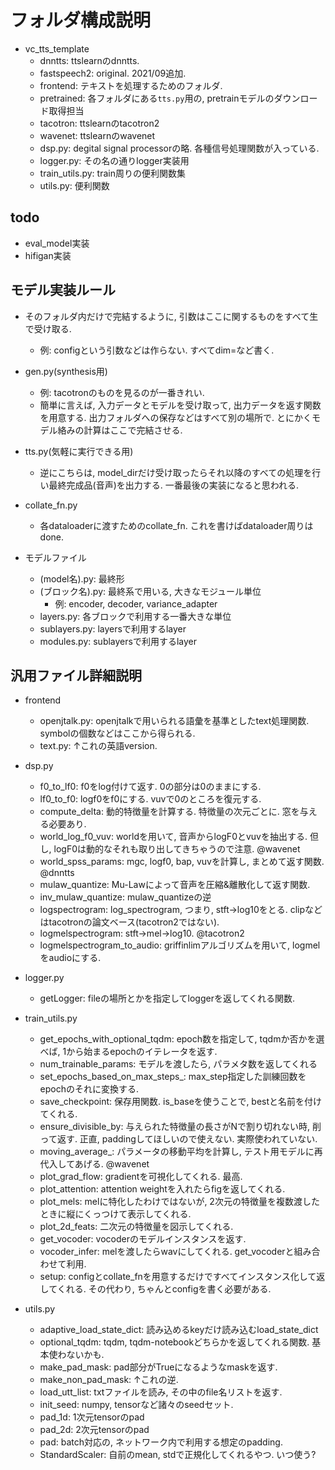 # フォルダ構成説明

- vc_tts_template
    - dnntts: ttslearnのdnntts.
    - fastspeech2: original. 2021/09追加.
    - frontend: テキストを処理するためのフォルダ.
    - pretrained:
        各フォルダにある`tts.py`用の, pretrainモデルのダウンロード取得担当
    - tacotron: ttslearnのtacotron2
    - wavenet: ttslearnのwavenet
    - dsp.py:
        degital signal processorの略. 各種信号処理関数が入っている.
    - logger.py:
        その名の通りlogger実装用
    - train_utils.py:
        train周りの便利関数集
    - utils.py:
        便利関数

## todo
- eval_model実装
- hifigan実装

## モデル実装ルール
- そのフォルダ内だけで完結するように, 引数はここに関するものをすべて生で受け取る.
    - 例: configという引数などは作らない. すべてdim=など書く.

- gen.py(synthesis用)
    - 例: tacotronのものを見るのが一番きれい.
    - 簡単に言えば, 入力データとモデルを受け取って, 出力データを返す関数を用意する. 出力フォルダへの保存などはすべて別の場所で. とにかくモデル絡みの計算はここで完結させる.
- tts.py(気軽に実行できる用)
    - 逆にこちらは, model_dirだけ受け取ったらそれ以降のすべての処理を行い最終完成品(音声)を出力する. 一番最後の実装になると思われる.
- collate_fn.py
    - 各dataloaderに渡すためのcollate_fn. これを書けばdataloader周りはdone.

- モデルファイル
    - (model名).py: 最終形
    - (ブロック名).py: 最終系で用いる, 大きなモジュール単位
        - 例: encoder, decoder, variance_adapter
    - layers.py: 各ブロックで利用する一番大きな単位
    - sublayers.py: layersで利用するlayer
    - modules.py: sublayersで利用するlayer

## 汎用ファイル詳細説明
- frontend
    - openjtalk.py: openjtalkで用いられる語彙を基準としたtext処理関数. symbolの個数などはここから得られる.
    - text.py: ↑これの英語version.
- dsp.py
    - f0_to_lf0: f0をlog付けて返す. 0の部分は0のままにする.
    - lf0_to_f0: logf0をf0にする. vuvで0のところを復元する.
    - compute_delta: 動的特徴量を計算する. 特徴量の次元ごとに. 窓を与える必要あり.
    - world_log_f0_vuv: worldを用いて, 音声からlogF0とvuvを抽出する. 但し, logF0は動的なそれも取り出してきちゃうので注意. @wavenet
    - world_spss_params: mgc, logf0, bap, vuvを計算し, まとめて返す関数. @dnntts
    - mulaw_quantize: Mu-Lawによって音声を圧縮&離散化して返す関数.
    - inv_mulaw_quantize: mulaw_quantizeの逆
    - logspectrogram: log_spectrogram, つまり, stft→log10をとる. clipなどはtacotronの論文ベース(tacotron2ではない).
    - logmelspectrogram: stft→mel→log10. @tacotron2
    - logmelspectrogram_to_audio: griffinlimアルゴリズムを用いて, logmelをaudioにする.

- logger.py
    - getLogger: fileの場所とかを指定してloggerを返してくれる関数.

- train_utils.py
    - get_epochs_with_optional_tqdm: epoch数を指定して, tqdmか否かを選べば, 1から始まるepochのイテレータを返す.
    - num_trainable_params: モデルを渡したら, パラメタ数を返してくれる
    - set_epochs_based_on_max_steps_: max_step指定した訓練回数をepochのそれに変換する.
    - save_checkpoint: 保存用関数. is_baseを使うことで, bestと名前を付けてくれる.
    - ensure_divisible_by: 与えられた特徴量の長さがNで割り切れない時, 削って返す. 正直, paddingしてほしいので使えない. 実際使われていない.
    - moving_average_: パラメータの移動平均を計算し, テスト用モデルに再代入してあげる. @wavenet
    - plot_grad_flow: gradientを可視化してくれる. 最高.
    - plot_attention: attention weightを入れたらfigを返してくれる.
    - plot_mels: melに特化したわけではないが, 2次元の特徴量を複数渡したときに縦にくっつけて表示してくれる.
    - plot_2d_feats: 二次元の特徴量を図示してくれる.
    - get_vocoder: vocoderのモデルインスタンスを返す.
    - vocoder_infer: melを渡したらwavにしてくれる. get_vocoderと組み合わせて利用.
    - setup: configとcollate_fnを用意するだけですべてインスタンス化して返してくれる. その代わり, ちゃんとconfigを書く必要がある.

- utils.py
    - adaptive_load_state_dict: 読み込めるkeyだけ読み込むload_state_dict
    - optional_tqdm: tqdm, tqdm-notebookどちらかを返してくれる関数. 基本使わないかも.
    - make_pad_mask: pad部分がTrueになるようなmaskを返す.
    - make_non_pad_mask: ↑これの逆.
    - load_utt_list: txtファイルを読み, その中のfile名リストを返す.
    - init_seed: numpy, tensorなど諸々のseedセット.
    - pad_1d: 1次元tensorのpad
    - pad_2d: 2次元tensorのpad
    - pad: batch対応の, ネットワーク内で利用する想定のpadding.
    - StandardScaler: 自前のmean, stdで正規化してくれるやつ. いつ使う?